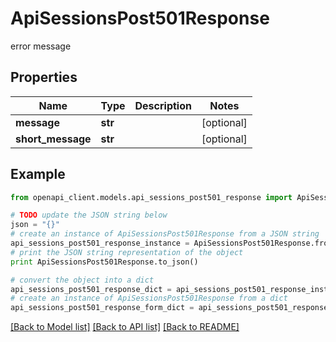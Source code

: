 # ApiSessionsPost501Response

error message

## Properties

Name | Type | Description | Notes
------------ | ------------- | ------------- | -------------
**message** | **str** |  | [optional] 
**short_message** | **str** |  | [optional] 

## Example

```python
from openapi_client.models.api_sessions_post501_response import ApiSessionsPost501Response

# TODO update the JSON string below
json = "{}"
# create an instance of ApiSessionsPost501Response from a JSON string
api_sessions_post501_response_instance = ApiSessionsPost501Response.from_json(json)
# print the JSON string representation of the object
print ApiSessionsPost501Response.to_json()

# convert the object into a dict
api_sessions_post501_response_dict = api_sessions_post501_response_instance.to_dict()
# create an instance of ApiSessionsPost501Response from a dict
api_sessions_post501_response_form_dict = api_sessions_post501_response.from_dict(api_sessions_post501_response_dict)
```
[[Back to Model list]](../README.md#documentation-for-models) [[Back to API list]](../README.md#documentation-for-api-endpoints) [[Back to README]](../README.md)


